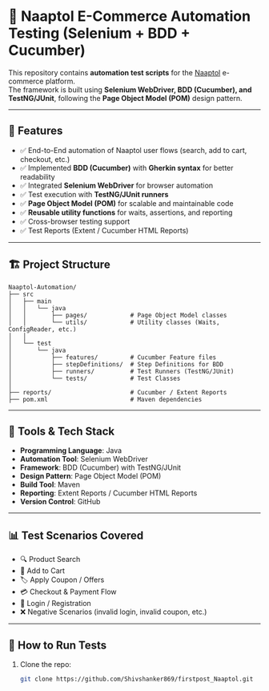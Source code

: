 # 🛒 Naaptol E-Commerce Automation Testing (Selenium + BDD + Cucumber)

This repository contains **automation test scripts** for the [Naaptol](https://www.naaptol.com/) e-commerce platform.  
The framework is built using **Selenium WebDriver, BDD (Cucumber), and TestNG/JUnit**, following the **Page Object Model (POM)** design pattern.  

---

## 📌 Features
- ✅ End-to-End automation of Naaptol user flows (search, add to cart, checkout, etc.)
- ✅ Implemented **BDD (Cucumber)** with **Gherkin syntax** for better readability
- ✅ Integrated **Selenium WebDriver** for browser automation
- ✅ Test execution with **TestNG/JUnit runners**
- ✅ **Page Object Model (POM)** for scalable and maintainable code
- ✅ **Reusable utility functions** for waits, assertions, and reporting
- ✅ Cross-browser testing support
- ✅ Test Reports (Extent / Cucumber HTML Reports)

---

## 🏗️ Project Structure

```
Naaptol-Automation/
├── src
│   ├── main
│   │   └── java
│   │       ├── pages/            # Page Object Model classes
│   │       └── utils/            # Utility classes (Waits, ConfigReader, etc.)
│   │
│   └── test
│       └── java
│           ├── features/         # Cucumber Feature files
│           ├── stepDefinitions/  # Step Definitions for BDD
│           ├── runners/          # Test Runners (TestNG/JUnit)
│           └── tests/            # Test Classes
│
├── reports/                      # Cucumber / Extent Reports
├── pom.xml                       # Maven dependencies

```


---

## 🚀 Tools & Tech Stack
- **Programming Language**: Java  
- **Automation Tool**: Selenium WebDriver  
- **Framework**: BDD (Cucumber) with TestNG/JUnit  
- **Design Pattern**: Page Object Model (POM)  
- **Build Tool**: Maven  
- **Reporting**: Extent Reports / Cucumber HTML Reports  
- **Version Control**: GitHub  

---

## 📊 Test Scenarios Covered
- 🔍 Product Search  
- 🛒 Add to Cart  
- 🏷️ Apply Coupon / Offers  
- 💳 Checkout & Payment Flow  
- 👤 Login / Registration  
- ❌ Negative Scenarios (invalid login, invalid coupon, etc.)

---

## 📄 How to Run Tests
1. Clone the repo:  
   ```bash
   git clone https://github.com/Shivshanker869/firstpost_Naaptol.git
